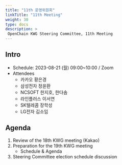 ```yaml
---
title: "11th 운영위원회"
linkTitle: "11th Meeting"
weight: 30
type: docs
description: >
 OpenChain KWG Steering Committee, 11th Meeting
---
```


## Intro

* Schedule: 2023-08-21 (월) 09:00~10:00 / Zoom
* Attendees
  * 카카오 황은경
  * 삼성전자 정윤환
  * NCSOFT 한지호, 한다솜
  * 라인플러스 이서연
  * SK텔레콤 장학성
  * LG전자 김소임

## Agenda

1. Review of the 18th KWG meeting (Kakao)
2. Preparation for the 19th KWG meeting
   - Schedule & Agenda
3. Steering Committee election schedule discussion